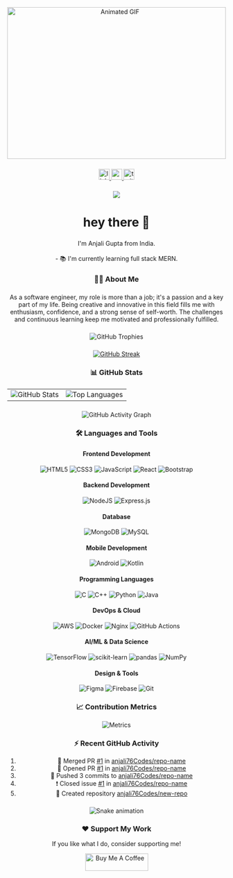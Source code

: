 <div align="center">
  <img src="https://repository-images.githubusercontent.com/462900780/0a10af70-6cbf-46df-9071-0ff586a3b1d6" alt="Animated GIF" style="width: 100%; height: 350px;" />
</div>

###

<div align="center" style="margin-bottom: 20px;">
  <a href="https://linkedin.com/in/yourprofile" target="_blank">
    <img src="https://img.shields.io/static/v1?message=LinkedIn&logo=linkedin&label=&color=0077B5&logoColor=white&labelColor=&style=for-the-badge" height="25" alt="linkedin logo" />
  </a>
  <a href="https://youtube.com/yourchannel" target="_blank">
    <img src="https://img.shields.io/static/v1?message=Youtube&logo=youtube&label=&color=FF0000&logoColor=white&labelColor=&style=for-the-badge" height="25" alt="youtube logo" />
  </a>
  <a href="https://twitter.com/yourprofile" target="_blank">
    <img src="https://img.shields.io/static/v1?message=Twitter&logo=twitter&label=&color=1DA1F2&logoColor=white&labelColor=&style=for-the-badge" height="25" alt="twitter logo" />
  </a>
</div>

###

<div align="center">
  <img src="https://visitor-badge.laobi.icu/badge?page_id=anjali76Codes.anjali76Codes&" />
</div>

###

<h1 align="center">hey there 👋</h1>

###

<p align="center">I'm Anjali Gupta from India.<br><br>- 📚 I'm currently learning full stack MERN.</p>

###

<h3 align="center">👩‍💻 About Me</h3>

###

<p align="center">As a software engineer, my role is more than a job; it's a passion and a key part of my life. Being creative and innovative in this field fills me with enthusiasm, confidence, and a strong sense of self-worth. The challenges and continuous learning keep me motivated and professionally fulfilled.</p>

###

<div align="center">
  <img src="https://github-profile-trophy.vercel.app/?username=anjali76Codes&theme=onedark&column=7" alt="GitHub Trophies" />
</div>

###

<div align="center">
  <a href="https://git.io/streak-stats">
    <img src="https://streak-stats.demolab.com?user=anjali76Codes&theme=dark&hide_border=true&date_format=j%20M%5B%20Y%5D&mode=weekly&card_width=800" alt="GitHub Streak" />
  </a>
</div>

###

<h3 align="center">📊 GitHub Stats</h3>

###

<div align="center">
  <table>
    <tr>
      <td>
        <img src="https://github-readme-stats.vercel.app/api?username=anjali76Codes&show_icons=true&theme=radical&include_all_commits=true&count_private=true" alt="GitHub Stats" />
      </td>
      <td>
        <img src="https://github-readme-stats.vercel.app/api/top-langs/?username=anjali76Codes&layout=compact&theme=radical&langs_count=8&card_width=400" alt="Top Languages" />
      </td>
    </tr>
  </table>
</div>

###

<div align="center">
  <img src="https://github-readme-activity-graph.vercel.app/graph?username=anjali76Codes&theme=react-dark&hide_border=true&area=true" alt="GitHub Activity Graph" />
</div>

###

<h3 align="center">🛠️ Languages and Tools</h3>

###

<div align="center">
  <h4>Frontend Development</h4>
  <img src="https://img.shields.io/badge/html5-%23E34F26.svg?style=for-the-badge&logo=html5&logoColor=white" alt="HTML5" />
  <img src="https://img.shields.io/badge/css3-%231572B6.svg?style=for-the-badge&logo=css3&logoColor=white" alt="CSS3" />
  <img src="https://img.shields.io/badge/javascript-%23323330.svg?style=for-the-badge&logo=javascript&logoColor=%23F7DF1E" alt="JavaScript" />
  <img src="https://img.shields.io/badge/react-%2320232a.svg?style=for-the-badge&logo=react&logoColor=%2361DAFB" alt="React" />
  <img src="https://img.shields.io/badge/bootstrap-%23563D7C.svg?style=for-the-badge&logo=bootstrap&logoColor=white" alt="Bootstrap" />
  
  <h4>Backend Development</h4>
  <img src="https://img.shields.io/badge/node.js-6DA55F?style=for-the-badge&logo=node.js&logoColor=white" alt="NodeJS" />
  <img src="https://img.shields.io/badge/express.js-%23404d59.svg?style=for-the-badge&logo=express&logoColor=%2361DAFB" alt="Express.js" />
  
  <h4>Database</h4>
  <img src="https://img.shields.io/badge/MongoDB-%234ea94b.svg?style=for-the-badge&logo=mongodb&logoColor=white" alt="MongoDB" />
  <img src="https://img.shields.io/badge/mysql-%2300f.svg?style=for-the-badge&logo=mysql&logoColor=white" alt="MySQL" />
  
  <h4>Mobile Development</h4>
  <img src="https://img.shields.io/badge/Android-3DDC84?style=for-the-badge&logo=android&logoColor=white" alt="Android" />
  <img src="https://img.shields.io/badge/kotlin-%230095D5.svg?style=for-the-badge&logo=kotlin&logoColor=white" alt="Kotlin" />
  
  <h4>Programming Languages</h4>
  <img src="https://img.shields.io/badge/c-%2300599C.svg?style=for-the-badge&logo=c&logoColor=white" alt="C" />
  <img src="https://img.shields.io/badge/c++-%2300599C.svg?style=for-the-badge&logo=c%2B%2B&logoColor=white" alt="C++" />
  <img src="https://img.shields.io/badge/python-3670A0?style=for-the-badge&logo=python&logoColor=ffdd54" alt="Python" />
  <img src="https://img.shields.io/badge/java-%23ED8B00.svg?style=for-the-badge&logo=openjdk&logoColor=white" alt="Java" />
  
  <h4>DevOps & Cloud</h4>
  <img src="https://img.shields.io/badge/AWS-%23FF9900.svg?style=for-the-badge&logo=amazon-aws&logoColor=white" alt="AWS" />
  <img src="https://img.shields.io/badge/Docker-%230db7ed.svg?style=for-the-badge&logo=docker&logoColor=white" alt="Docker" />
  <img src="https://img.shields.io/badge/nginx-%23009639.svg?style=for-the-badge&logo=nginx&logoColor=white" alt="Nginx" />
  <img src="https://img.shields.io/badge/github%20actions-%232671E5.svg?style=for-the-badge&logo=githubactions&logoColor=white" alt="GitHub Actions" />
  
  <h4>AI/ML & Data Science</h4>
  <img src="https://img.shields.io/badge/TensorFlow-%23FF6F00.svg?style=for-the-badge&logo=TensorFlow&logoColor=white" alt="TensorFlow" />
  <img src="https://img.shields.io/badge/scikit--learn-%23F7931E.svg?style=for-the-badge&logo=scikit-learn&logoColor=white" alt="scikit-learn" />
  <img src="https://img.shields.io/badge/pandas-%23150458.svg?style=for-the-badge&logo=pandas&logoColor=white" alt="pandas" />
  <img src="https://img.shields.io/badge/numpy-%23013243.svg?style=for-the-badge&logo=numpy&logoColor=white" alt="NumPy" />
  
  <h4>Design & Tools</h4>
  <img src="https://img.shields.io/badge/figma-%23F24E1E.svg?style=for-the-badge&logo=figma&logoColor=white" alt="Figma" />
  <img src="https://img.shields.io/badge/Firebase-039BE5?style=for-the-badge&logo=Firebase&logoColor=white" alt="Firebase" />
  <img src="https://img.shields.io/badge/git-%23F05033.svg?style=for-the-badge&logo=git&logoColor=white" alt="Git" />
</div>

###

<div align="center">
  <h3>📈 Contribution Metrics</h3>
  
  ![Metrics](https://metrics.lecoq.io/anjali76Codes?template=classic&base=header%2C%20activity%2C%20community%2C%20repositories%2C%20metadata&base.indepth=false&base.hireable=false&base.skip=false&config.timezone=Asia%2FCalcutta)
</div>

###

<div align="center">
  <h3>⚡ Recent GitHub Activity</h3>
  
  <!--START_SECTION:activity-->
  1. 🎉 Merged PR [#1](https://github.com/anjali76Codes/repo-name/pull/1) in [anjali76Codes/repo-name](https://github.com/anjali76Codes/repo-name)
  2. 💪 Opened PR [#1](https://github.com/anjali76Codes/repo-name/pull/1) in [anjali76Codes/repo-name](https://github.com/anjali76Codes/repo-name)
  3. 🚀 Pushed 3 commits to [anjali76Codes/repo-name](https://github.com/anjali76Codes/repo-name)
  4. ❗️ Closed issue [#1](https://github.com/anjali76Codes/repo-name/issues/1) in [anjali76Codes/repo-name](https://github.com/anjali76Codes/repo-name)
  5. 🎉 Created repository [anjali76Codes/new-repo](https://github.com/anjali76Codes/new-repo)
  <!--END_SECTION:activity-->
</div>

###

<div align="center">
  <img src="https://github.com/anjali76Codes/anjali76Codes/blob/output/github-contribution-grid-snake.svg" alt="Snake animation" />
</div>

###

<div align="center">
  <h3>❤️ Support My Work</h3>
  
  <p>If you like what I do, consider supporting me!</p>
  
  <a href="https://www.buymeacoffee.com/yourprofile" target="_blank">
    <img src="https://cdn.buymeacoffee.com/buttons/v2/default-yellow.png" alt="Buy Me A Coffee" height="40" width="145" />
  </a>
</div>
